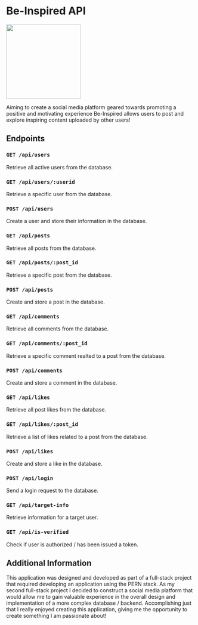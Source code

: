 <h1>Be-Inspired API</h1>

<img src="https://res.cloudinary.com/dvkqz0fed/image/upload/v1608705451/be-inspired-media/atlassian-icon_2_je54tx.png" width="200"/>

<p>Aiming to create a social media platform geared towards promoting a positive and motivating experience Be-Inspired allows users to post and explore inspiring content uploaded by other users!</p>

## Endpoints

### `GET /api/users`
<p>Retrieve all active users from the database.</p>

### `GET /api/users/:userid`
<p>Retrieve a specific user from the database.</p>

### `POST /api/users`
<p>Create a user and store their information in the database.</p>

### `GET /api/posts`
<p>Retrieve all posts from the database.</p>

### `GET /api/posts/:post_id`
<p>Retrieve a specific post from the database.</p>

### `POST /api/posts`
<p>Create and store a post in the database.</p>

### `GET /api/comments`
<p>Retrieve all comments from the database.</p>

### `GET /api/comments/:post_id`
<p>Retrieve a specific comment realted to a post from the database.</p>

### `POST /api/comments`
<p>Create and store a comment in the database.</p>

### `GET /api/likes`
<p>Retrieve all post likes from the database.</p>

### `GET /api/likes/:post_id`
<p>Retrieve a list of likes related to a post from the database.</p>

### `POST /api/likes`
<p>Create and store a like in the database.</p>

### `POST /api/login`
<p>Send a login request to the database.</p>

### `GET /api/target-info`
<p>Retrieve information for a target user.</p>

### `GET /api/is-verified`
<p>Check if user is authorized / has been issued a token.</p>

## Additional Information
<p>This application was designed and developed as part of a full-stack project that required developing an application using the PERN stack. As my second full-stack project I decided to construct a social media platform that would allow me to gain valuable experience in the overall design and implementation of a more complex database / backend. Accomplishing just that I really enjoyed creating this application, giving me the opportunity to create something I am passionate about!</p>  


